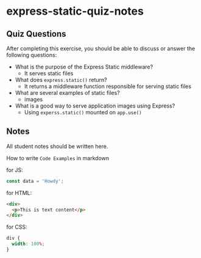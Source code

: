 # express-static-quiz-notes

## Quiz Questions

After completing this exercise, you should be able to discuss or answer the following questions:

- What is the purpose of the Express Static middleware?
  - It serves static files
- What does `express.static()` return?
  - It returns a middleware function responsible for serving static files
- What are several examples of static files?
  - images
- What is a good way to serve application images using Express?
  - Using `experss.static()` mounted on `app.use()`

## Notes

All student notes should be written here.

How to write `Code Examples` in markdown

for JS:

```javascript
const data = 'Howdy';
```

for HTML:

```html
<div>
  <p>This is text content</p>
</div>
```

for CSS:

```css
div {
  width: 100%;
}
```
